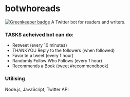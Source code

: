 # botwhoreads

[![Greenkeeper badge](https://badges.greenkeeper.io/amandeepmittal/botwhoreads.svg)](https://greenkeeper.io/)
A Twitter bot for readers and writers.


### TASKS acheived bot can do:
  - Retweet (every 10 minutes)
  - THANKYOU Reply to the followers (when followed)
  - Favorite a tweet (every 1 hour)
  - Randomly Follow Who Follows (every 1 hour)
  - Recommends a Book (tweet #recommendbook)

### Utilising
Node.js, JavaScript, Twitter API
